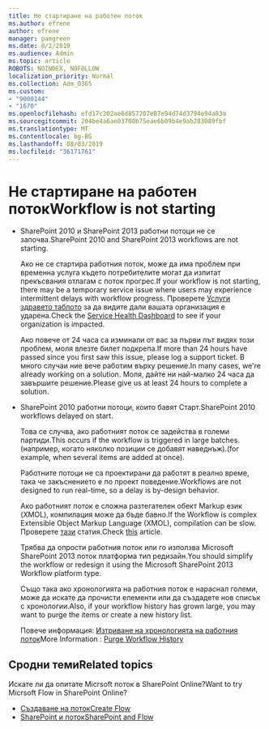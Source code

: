 ```yaml
---
title: Не стартиране на работен поток
ms.author: efrene
author: efrene
manager: pamgreen
ms.date: 8/2/2019
ms.audience: Admin
ms.topic: article
ROBOTS: NOINDEX, NOFOLLOW
localization_priority: Normal
ms.collection: Adm_O365
ms.custom:
- "9000144"
- "1670"
ms.openlocfilehash: efd17c302ae6d857207e87e94d74d3794e94a83a
ms.sourcegitcommit: 204be4a6ae03700b75eae6b09b4e9ab283089fbf
ms.translationtype: MT
ms.contentlocale: bg-BG
ms.lasthandoff: 08/03/2019
ms.locfileid: "36171761"
---
```

# <a name="workflow-is-not-starting"></a><span data-ttu-id="bbd05-102">Не стартиране на работен поток</span><span class="sxs-lookup"><span data-stu-id="bbd05-102">Workflow is not starting</span></span>

- <span data-ttu-id="bbd05-103">SharePoint 2010 и SharePoint 2013 работни потоци не се започва.</span><span class="sxs-lookup"><span data-stu-id="bbd05-103">SharePoint 2010 and SharePoint 2013 workflows are not starting.</span></span>

    <span data-ttu-id="bbd05-104">Ако не се стартира работния поток, може да има проблем при временна услуга където потребителите могат да изпитат прекъсвания отлагам с поток прогрес.</span><span class="sxs-lookup"><span data-stu-id="bbd05-104">If your workflow is not starting, there may be a temporary service issue where users may experience intermittent delays with workflow progress.</span></span> <span data-ttu-id="bbd05-105">Проверете [Услуги здравето таблото](https:/admin.microsoft.com/AdminPortal/Home#/servicehealth) за да видите дали вашата организация е ударена.</span><span class="sxs-lookup"><span data-stu-id="bbd05-105">Check the [Service Health Dashboard](https:/admin.microsoft.com/AdminPortal/Home#/servicehealth) to see if your organization is impacted.</span></span>

    <span data-ttu-id="bbd05-106">Ако повече от 24 часа са изминали от вас за първи път видях този проблем, моля влезте билет подкрепа.</span><span class="sxs-lookup"><span data-stu-id="bbd05-106">If more than 24 hours have passed since you first saw this issue, please log a support ticket.</span></span> <span data-ttu-id="bbd05-107">В много случаи ние вече работим върху решение.</span><span class="sxs-lookup"><span data-stu-id="bbd05-107">In many cases, we're already working on a solution.</span></span> <span data-ttu-id="bbd05-108">Моля, дайте ни най-малко 24 часа да завършите решение.</span><span class="sxs-lookup"><span data-stu-id="bbd05-108">Please give us at least 24 hours to complete a solution.</span></span>

- <span data-ttu-id="bbd05-109">SharePoint 2010 работни потоци, които бавят Старт.</span><span class="sxs-lookup"><span data-stu-id="bbd05-109">SharePoint 2010 workflows delayed on start.</span></span>

    <span data-ttu-id="bbd05-110">Това се случва, ако работният поток се задейства в големи партиди.</span><span class="sxs-lookup"><span data-stu-id="bbd05-110">This occurs if the workflow is triggered in large batches.</span></span> <span data-ttu-id="bbd05-111">(например, когато няколко позиции се добавят наведнъж).</span><span class="sxs-lookup"><span data-stu-id="bbd05-111">(for example, when several items are added at once).</span></span>

    <span data-ttu-id="bbd05-112">Работните потоци не са проектирани да работят в реално време, така че закъснението е по проект поведение.</span><span class="sxs-lookup"><span data-stu-id="bbd05-112">Workflows are not designed to run real-time, so a delay is by-design behavior.</span></span>

    <span data-ttu-id="bbd05-113">Ако работният поток е сложна разтегателен обект Markup език (XMOL), компилация може да бъде бавно.</span><span class="sxs-lookup"><span data-stu-id="bbd05-113">If the Workflow is complex Extensible Object Markup Language (XMOL), compilation can be slow.</span></span> <span data-ttu-id="bbd05-114">Проверете [тази](https://support.microsoft.com/en-us/kb/3043697) статия.</span><span class="sxs-lookup"><span data-stu-id="bbd05-114">Check [this](https://support.microsoft.com/en-us/kb/3043697) article.</span></span>

    <span data-ttu-id="bbd05-115">Трябва да опрости работния поток или го използва Microsoft SharePoint 2013 поток платформа тип редизайн.</span><span class="sxs-lookup"><span data-stu-id="bbd05-115">You should simplify the workflow or redesign it using the Microsoft SharePoint 2013 Workflow platform type.</span></span>

    <span data-ttu-id="bbd05-116">Също така ако хронологията на работния поток е нараснал големи, може да искате да прочисти елементи или да създадете нов списък с хронологии.</span><span class="sxs-lookup"><span data-stu-id="bbd05-116">Also, if your workflow history has grown large, you may want to purge the items or create a new history list.</span></span>

    <span data-ttu-id="bbd05-117">Повече информация: [Изтриване на хронологията на работния поток](https://blogs.technet.microsoft.com/marj/2015/08/07/sharepoint-2010-workflows-best-practice-purge-workflow-history-list-items/)</span><span class="sxs-lookup"><span data-stu-id="bbd05-117">More Information : [Purge Workflow History](https://blogs.technet.microsoft.com/marj/2015/08/07/sharepoint-2010-workflows-best-practice-purge-workflow-history-list-items/)</span></span>


## <a name="related-topics"></a><span data-ttu-id="bbd05-118">Сродни теми</span><span class="sxs-lookup"><span data-stu-id="bbd05-118">Related topics</span></span>
<span data-ttu-id="bbd05-119">Искате ли да опитате Micrsoft поток в SharePoint Online?</span><span class="sxs-lookup"><span data-stu-id="bbd05-119">Want to try Micrsoft Flow in SharePoint Online?</span></span>
- [<span data-ttu-id="bbd05-120">Създаване на поток</span><span class="sxs-lookup"><span data-stu-id="bbd05-120">Create Flow</span></span>](https://support.office.com/article/Create-a-flow-for-a-list-or-library-in-SharePoint-Online-or-OneDrive-for-Business-a9c3e03b-0654-46af-a254-20252e580d01) 
- [<span data-ttu-id="bbd05-121">SharePoint и поток</span><span class="sxs-lookup"><span data-stu-id="bbd05-121">SharePoint and Flow</span></span>](https://flow.microsoft.com/blog/sharepoint-and-flow/) 


